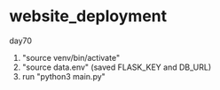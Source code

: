 # website_deployment
day70

1. "source venv/bin/activate"
2. "source data.env" (saved FLASK_KEY and DB_URL)
3.  run "python3 main.py"